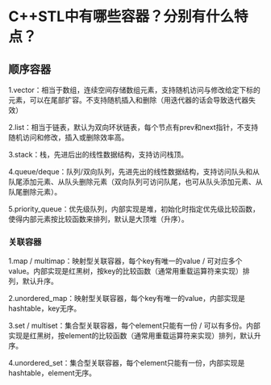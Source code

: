 # C++STL中有哪些容器？分别有什么特点？

## 顺序容器

1.vector：相当于数组，连续空间存储数组元素，支持随机访问与修改给定下标的元素，可以在尾部扩容。不支持随机插入和删除（用迭代器的话会导致迭代器失效）  

2.list：相当于链表，默认为双向环状链表，每个节点有prev和next指针，不支持随机访问和修改，插入或删除效率高。 

3.stack：栈，先进后出的线性数据结构，支持访问栈顶。  

4.queue/deque：队列/双向队列，先进先出的线性数据结构，支持访问队头和从队尾添加元素、从队头删除元素（双向队列可访问队尾，也可从队头添加元素、从队尾删除元素）。  

5.priority_queue：优先级队列，内部实现是堆，初始化时指定优先级比较函数，使得内部元素按比较函数来排列，默认是大顶堆（升序）。  

### 关联容器

1.map / multimap：映射型关联容器，每个key有唯一的value / 可对应多个value。内部实现是红黑树，按key的比较函数（通常用重载运算符来实现）排列，默认升序。  

2.unordered_map：映射型关联容器，每个key有唯一的value，内部实现是hashtable，key无序。  

3.set / multiset：集合型关联容器，每个element只能有一份 / 可以有多份。内部实现是红黑树，按element的比较函数（通常用重载运算符来实现）排列，默认升序。    

4.unordered_set：集合型关联容器，每个element只能有一份，内部实现是hashtable，element无序。  

